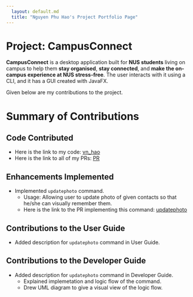 ```yaml
---
  layout: default.md
  title: "Nguyen Phu Hao's Project Portfolio Page"
---
```


# Project: CampusConnect

**CampusConnect** is a desktop application built for **NUS students** living on campus to help them **stay organised**, **stay connected**, and **make the on-campus experience at NUS stress-free**. The user interacts with it using a CLI, and it has a GUI created with JavaFX. 

Given below are my contributions to the project.

# Summary of Contributions

## Code Contributed

- Here is the link to my code: [vn_hao](https://nus-cs2103-ay2324s1.github.io/tp-dashboard/?search=vn-hao&breakdown=false&sort=groupTitle%20dsc&sortWithin=title&since=2023-09-22&timeframe=commit&mergegroup=&groupSelect=groupByRepos&tabOpen=true&tabType=authorship&tabAuthor=VN-Hao&tabRepo=AY2324S1-CS2103T-T13-2%2Ftp%5Bmaster%5D&authorshipIsMergeGroup=false&authorshipFileTypes=docs~functional-code~test-code&authorshipIsBinaryFileTypeChecked=false&authorshipIsIgnoredFilesChecked=false)
- Here is the link to all of my PRs: [PR](https://github.com/AY2324S1-CS2103T-T13-2/tp/pulls?q=is%3Apr+is%3Aclosed+author%3AVN-Hao)

## Enhancements Implemented

- Implemented `updatephoto` command.
  - Usage: Allowing user to update photo of given contacts so that he/she can visually remember them.
  - Here is the link to the PR implementing this command: [updatephoto](https://github.com/AY2324S1-CS2103T-T13-2/tp/pull/79)

## Contributions to the User Guide

- Added description for `updatephoto` command in User Guide.

## Contributions to the Developer Guide

- Added description for `updatephoto` command in Developer Guide.
  - Explained implemetation and logic flow of the command.
  - Drew UML diagram to give a visual view of the logic flow.
